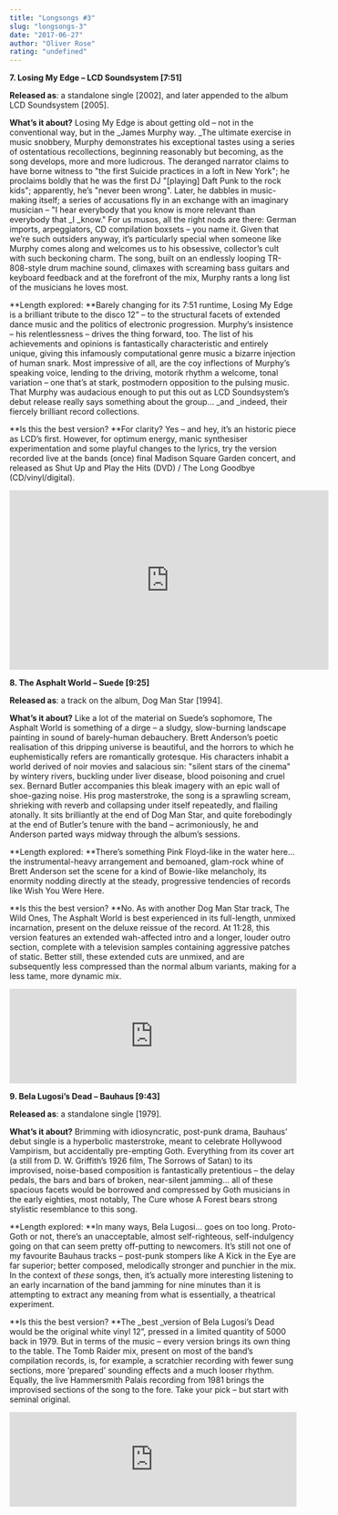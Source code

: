 ```yaml
---
title: "Longsongs #3"
slug: "longsongs-3"
date: "2017-06-27"
author: "Oliver Rose"
rating: "undefined"
---
```


**7\. Losing My Edge – LCD Soundsystem \[7:51\]**

**Released as**: a standalone single \[2002\], and later appended to the album LCD Soundsystem \[2005\].

**What’s it about?** Losing My Edge is about getting old – not in the conventional way, but in the _James Murphy way. _The ultimate exercise in music snobbery, Murphy demonstrates his exceptional tastes using a series of ostentatious recollections, beginning reasonably but becoming, as the song develops, more and more ludicrous. The deranged narrator claims to have borne witness to "the first Suicide practices in a loft in New York"; he proclaims boldly that he was the first DJ "\[playing\] Daft Punk to the rock kids"; apparently, he’s "never been wrong". Later, he dabbles in music-making itself; a series of accusations fly in an exchange with an imaginary musician – "I hear everybody that you know is more relevant than everybody that _I _know." For us musos, all the right nods are there: German imports, arpeggiators, CD compilation boxsets – you name it. Given that we’re such outsiders anyway, it’s particularly special when someone like Murphy comes along and welcomes us to his obsessive, collector’s cult with such beckoning charm. The song, built on an endlessly looping TR-808-style drum machine sound, climaxes with screaming bass guitars and keyboard feedback and at the forefront of the mix, Murphy rants a long list of the musicians he loves most.

**Length explored: **Barely changing for its 7:51 runtime, Losing My Edge is a brilliant tribute to the disco 12” – to the structural facets of extended dance music and the politics of electronic progression. Murphy’s insistence – his relentlessness – drives the thing forward, too. The list of his achievements and opinions is fantastically characteristic and entirely unique, giving this infamously computational genre music a bizarre injection of human snark. Most impressive of all, are the coy inflections of Murphy’s speaking voice, lending to the driving, motorik rhythm a welcome, tonal variation – one that’s at stark, postmodern opposition to the pulsing music. That Murphy was audacious enough to put this out as LCD Soundsystem’s debut release really says something about the group… _and _indeed, their fiercely brilliant record collections.

**Is this the best version? **For clarity? Yes – and hey, it’s an historic piece as LCD’s first. However, for optimum energy, manic synthesiser experimentation and some playful changes to the lyrics, try the version recorded live at the bands (once) final Madison Square Garden concert, and released as Shut Up and Play the Hits (DVD) / The Long Goodbye (CD/vinyl/digital).

<iframe src="https://www.youtube.com/embed/HmrOHxS_cK0" width="560" height="315" frameborder="0" allowfullscreen="allowfullscreen"></iframe>

**8\. The Asphalt World – Suede \[9:25\]**

**Released as**: a track on the album, Dog Man Star \[1994\].

**What’s it about?** Like a lot of the material on Suede’s sophomore, The Asphalt World is something of a dirge – a sludgy, slow-burning landscape painting in sound of barely-human debauchery. Brett Anderson’s poetic realisation of this dripping universe is beautiful, and the horrors to which he euphemistically refers are romantically grotesque. His characters inhabit a world derived of noir movies and salacious sin: "silent stars of the cinema" by wintery rivers, buckling under liver disease, blood poisoning and cruel sex. Bernard Butler accompanies this bleak imagery with an epic wall of shoe-gazing noise. His prog masterstroke, the song is a sprawling scream, shrieking with reverb and collapsing under itself repeatedly, and flailing atonally. It sits brilliantly at the end of Dog Man Star, and quite forebodingly at the end of Butler’s tenure with the band – acrimoniously, he and Anderson parted ways midway through the album’s sessions.

**Length explored: **There’s something Pink Floyd-like in the water here... the instrumental-heavy arrangement and bemoaned, glam-rock whine of Brett Anderson set the scene for a kind of Bowie-like melancholy, its enormity nodding directly at the steady, progressive tendencies of records like Wish You Were Here.

**Is this the best version? **No. As with another Dog Man Star track, The Wild Ones, The Asphalt World is best experienced in its full-length, unmixed incarnation, present on the deluxe reissue of the record. At 11:28, this version features an extended wah-affected intro and a longer, louder outro section, complete with a television samples containing aggressive patches of static. Better still, these extended cuts are unmixed, and are subsequently less compressed than the normal album variants, making for a less tame, more dynamic mix.

<iframe src="https://open.spotify.com/embed/track/2JXXnX5tC4dD45LGZZI2mN" width="100%" height="166" frameborder="0"></iframe>

**9\. Bela Lugosi’s Dead – Bauhaus \[9:43\]**

**Released as**: a standalone single \[1979\].

**What’s it about?** Brimming with idiosyncratic, post-punk drama, Bauhaus’ debut single is a hyperbolic masterstroke, meant to celebrate Hollywood Vampirism, but accidentally pre-empting Goth. Everything from its cover art (a still from D. W. Griffith’s 1926 film, The Sorrows of Satan) to its improvised, noise-based composition is fantastically pretentious – the delay pedals, the bars and bars of broken, near-silent jamming… all of these spacious facets would be borrowed and compressed by Goth musicians in the early eighties, most notably, The Cure whose A Forest bears strong stylistic resemblance to this song.

**Length explored: **In many ways, Bela Lugosi… goes on too long. Proto-Goth or not, there’s an unacceptable, almost self-righteous, self-indulgency going on that can seem pretty off-putting to newcomers. It’s still not one of my favourite Bauhaus tracks – post-punk stompers like A Kick in the Eye are far superior; better composed, melodically stronger and punchier in the mix. In the context of _these_ songs, then, it’s actually more interesting listening to an early incarnation of the band jamming for nine minutes than it is attempting to extract any meaning from what is essentially, a theatrical experiment.

**Is this the best version? **The _best _version of Bela Lugosi’s Dead would be the original white vinyl 12”, pressed in a limited quantity of 5000 back in 1979. But in terms of the music – every version brings its own thing to the table. The Tomb Raider mix, present on most of the band’s compilation records, is, for example, a scratchier recording with fewer sung sections, more ‘prepared’ sounding effects and a much looser rhythm. Equally, the live Hammersmith Palais recording from 1981 brings the improvised sections of the song to the fore. Take your pick – but start with seminal original.

<iframe src="https://open.spotify.com/embed/track/1cPf2khrcp6iRfTGFisSoS" width="100%" height="166" frameborder="0"></iframe>
